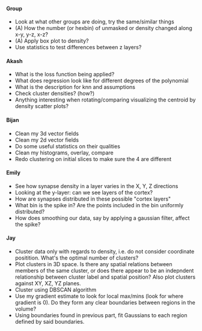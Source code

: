 #### Group
* Look at what other groups are doing, try the same/similar things
* (A) How the number (or hexbin) of unmasked or density changed along x-y, y-z, x-z?
* (A) Apply box plot to density?
* Use statistics to test differences between z layers?

#### Akash
* What is the loss function being applied?
* What does regression look like for different degrees of the polynomial
* What is the description for knn and assumptions
* Check cluster densities? (how?)
* Anything interesting when rotating/comparing visualizing the centroid by density scatter plots?

#### Bijan
* Clean my 3d vector fields
* Clean my 2d vector fields
* Do some useful statistics on their qualities
* Clean my histograms, overlay, compare
* Redo clustering on initial slices to make sure the 4 are different

#### Emily
* See how synapse density in a layer varies in the X, Y, Z directions
* Looking at the y-layer: can we see layers of the cortex?
* How are synapses distributed in these possible "cortex layers"
* What bin is the spike in? Are the points included in the bin uniformly distributed?
* How does smoothing our data, say by applying a gaussian filter, affect the spike?

#### Jay
* Cluster data only with regards to density, i.e. do not consider coordinate positition. What's the optimal number of clusters?
* Plot clusters in 3D space. Is there any spatial relations between members of the same cluster, or does there appear to be an indepndent relationship between cluster label and spatial position? Also plot clusters against XY, XZ, YZ planes.
* Cluster using DBSCAN algorithm
* Use my gradient estimate to look for local max/mins (look for where gradient is 0). Do they form any clear boundaries between regions in the volume?
* Using boundaries found in previous part, fit Gaussians to each region defined by said boundaries. 
